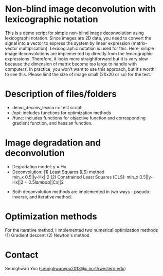 # Non-blind image deconvolution with lexicographic notation
 This is a demo script for simple non-blind image deconvolution using lexicographi notation. Since images are 2D data, you need to convert the signal into a vector to express the system by linear expression (matrix-vector multiplication). Lexicographic notation is used for this. 
 Here, simple image deconvolutions are implemented by directly from the lexicographic expressions. Therefore, it looks more straightforward but it is very slow because the dimension of matrix become too large to handle with computers. In practice, you won't want to use this approach, but it's worth to see this. Please limit the size of image small (20x20 or so) for the test.

# Description of files/folders
- demo_deconv_lexico.m: test script
- /opt: includes functions for optimization methods
- /func: includes functions for objective function and corresponding gradient function, and hessian function.

# Image degradation and deconvolution
- Degradation model: y = Hx
- Deconvolution:
   (1) Least Squares (LS) method:  
      min_x 0.5||y-Hx||2
   (2) Constrained Least Squares (CLS): 
      min_x 0.5||y-Hx||2 + 0.5*lambda*||Cx||2

* Both deconvolution methods are implemented in two ways - pseudo-inverse, and iterative method. 

# Optimization methods
For the iterative method, I implemented two numerical optimization methods 
  (1) Gradient descent 
  (2) Newton's method

# Contact
Seunghwan Yoo (seunghwanyoo2013@u.northwestern.edu)
